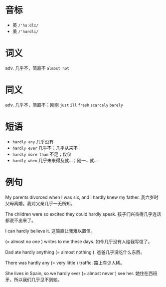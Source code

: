 # 音标

- 英 `/'hɑːdlɪ/`
- 美 `/'hɑrdli/`

# 词义

adv. 几乎不，简直不
`almost not`

# 同义

adv. 几乎不，简直不；刚刚
`just` `ill` `fresh` `scarcely` `barely`

# 短语

- `hardly any` 几乎没有
- `hardly ever` 几乎不；几乎从来不
- `hardly more than` 不足；仅仅
- `hardly when` 几乎未来得及就…；刚一…就…

# 例句

My parents divorced when I was six, and I hardly knew my father.
我六岁时父母离婚，我对父亲几乎一无所知。

The children were so excited they could hardly speak.
孩子们兴奋得几乎连话都说不出来了。

I can hardly believe it.
这简直让我难以置信。

(= almost no one ) writes to me these days.
如今几乎没有人给我写信了。

Dad ate hardly anything (= almost nothing ).
爸爸几乎没吃什么东西。

There was hardly any (= very little ) traffic.
路上车少人稀。

She lives in Spain, so we hardly ever (= almost never ) see her.
她住在西班牙，所以我们几乎见不到她。


